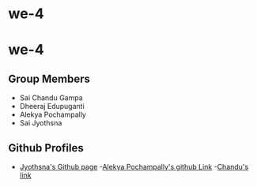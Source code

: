 # we-4
# we-4

## Group Members

- Sai Chandu Gampa
- Dheeraj Edupuganti
- Alekya Pochampally 
- Sai Jyothsna
## Github Profiles
- [Jyothsna's Github page](https://github.com/jyothsna5268)
 -[Alekya Pochampally's github Link](https://github.com/AlekyaPochampally)
 -[Chandu's link](https://github.com/saichandugampa)
 
